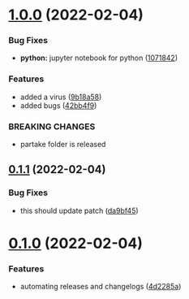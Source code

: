 # [1.0.0](https://github.com/d80ep08th/example_automate/compare/v0.1.1...v1.0.0) (2022-02-04)


### Bug Fixes

* **python:** jupyter notebook for python ([1071842](https://github.com/d80ep08th/example_automate/commit/10718423de8b012727f1407a07442e575879750b))


### Features

* added a virus ([9b18a58](https://github.com/d80ep08th/example_automate/commit/9b18a58cec37b16785f85cdcde544e15f299e95e))
* added bugs ([42bb4f9](https://github.com/d80ep08th/example_automate/commit/42bb4f97d4f8e47766586268f320da1e4a00ab06))


### BREAKING CHANGES

* partake folder is released



## [0.1.1](https://github.com/d80ep08th/example_automate/compare/v0.1.0...v0.1.1) (2022-02-04)


### Bug Fixes

* this should update patch ([da9bf45](https://github.com/d80ep08th/example_automate/commit/da9bf4518f0e373fd57d3597796a348798e9311a))



# [0.1.0](https://github.com/d80ep08th/example_automate/compare/4d2285a87c7380fdb2677571600451f66a2aaf7d...v0.1.0) (2022-02-04)


### Features

* automating releases and changelogs ([4d2285a](https://github.com/d80ep08th/example_automate/commit/4d2285a87c7380fdb2677571600451f66a2aaf7d))




